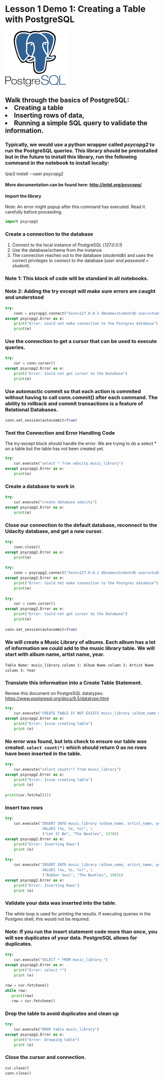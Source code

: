 # Lesson 1 Demo 1: Creating a Table with PostgreSQL

![image](postgresSQLlogo.png)

## Walk through the basics of PostgreSQL:<br><li>Creating a table <li>Inserting rows of data, <li>Running a simple SQL query to validate the information. 

### Typically, we would use a python wrapper called *psycopg2* to run the PostgreSQL queries. This library should be preinstalled but in the future to install this library, run the following command in the notebook to install locally: 
!pip3 install --user psycopg2
#### More documentation can be found here: http://initd.org/psycopg/ 

#### Import the library 
Note: An error might popup after this command has executed. Read it carefully before proceeding.


```python
import psycopg2
```

### Create a connection to the database
1. Connect to the local instance of PostgreSQL (*127.0.0.1*)
2. Use the database/schema from the instance. 
3. The connection reaches out to the database (*studentdb*) and uses the correct privileges to connect to the database (*user and password = student*).

### Note 1: This block of code will be standard in all notebooks. 
### Note 2: Adding the try except will make sure errors are caught and understood


```python
try: 
    conn = psycopg2.connect("host=127.0.0.1 dbname=studentdb user=student password=student")
except psycopg2.Error as e: 
    print("Error: Could not make connection to the Postgres database")
    print(e)
```

### Use the connection to get a cursor that can be used to execute queries.


```python
try: 
    cur = conn.cursor()
except psycopg2.Error as e: 
    print("Error: Could not get curser to the Database")
    print(e)
```

### Use automactic commit so that each action is commited without having to call conn.commit() after each command. The ability to rollback and commit transactions is a feature of Relational Databases. 


```python
conn.set_session(autocommit=True)
```

### Test the Connection and Error Handling Code
The try-except block should handle the error: We are trying to do a select * on a table but the table has not been created yet.


```python
try: 
    cur.execute("select * from udacity.music_library")
except psycopg2.Error as e:
    print(e)
```

### Create a database to work in 


```python
try: 
    cur.execute("create database udacity")
except psycopg2.Error as e:
    print(e)
```

### Close our connection to the default database, reconnect to the Udacity database, and get a new cursor.


```python
try: 
    conn.close()
except psycopg2.Error as e:
    print(e)
  
try: 
    conn = psycopg2.connect("host=127.0.0.1 dbname=studentdb user=student password=student")
except psycopg2.Error as e: 
    print("Error: Could not make connection to the Postgres database")
    print(e)
    
try: 
    cur = conn.cursor()
except psycopg2.Error as e: 
    print("Error: Could not get curser to the Database")
    print(e)

conn.set_session(autocommit=True)
```

### We will create a Music Library of albums. Each album has a lot of information we could add to the music library table. We will  start with album name, artist name, year. 
`Table Name: music_library
column 1: Album Name
column 2: Artist Name
column 3: Year `
### Translate this information into a Create Table Statement. 

Review this document on PostgreSQL datatypes: https://www.postgresql.org/docs/9.5/datatype.html



```python
try: 
    cur.execute("CREATE TABLE IF NOT EXISTS music_library (album_name varchar, artist_name varchar, year int);")
except psycopg2.Error as e: 
    print("Error: Issue creating table")
    print (e)
```

### No error was found, but lets check to ensure our table was created.  `select count(*)` which should return 0 as no rows have been inserted in the table.


```python
try: 
    cur.execute("select count(*) from music_library")
except psycopg2.Error as e: 
    print("Error: Issue creating table")
    print (e)
    
print(cur.fetchall())
```

### Insert two rows 


```python
try: 
    cur.execute("INSERT INTO music_library (album_name, artist_name, year) \
                 VALUES (%s, %s, %s)", \
                 ("Let It Be", "The Beatles", 1970))
except psycopg2.Error as e: 
    print("Error: Inserting Rows")
    print (e)
    
try: 
    cur.execute("INSERT INTO music_library (album_name, artist_name, year) \
                 VALUES (%s, %s, %s)", \
                 ("Rubber Soul", "The Beatles", 1965))
except psycopg2.Error as e: 
    print("Error: Inserting Rows")
    print (e)
```

### Validate your data was inserted into the table. 
The while loop is used for printing the results. If executing queries in the Postgres shell, this would not be required.

### Note: If you run the insert statement code more than once, you will see duplicates of your data. PostgreSQL allows for duplicates.


```python
try: 
    cur.execute("SELECT * FROM music_library;")
except psycopg2.Error as e: 
    print("Error: select *")
    print (e)

row = cur.fetchone()
while row:
   print(row)
   row = cur.fetchone()
```

### Drop the table to avoid duplicates and clean up


```python
try: 
    cur.execute("DROP table music_library")
except psycopg2.Error as e: 
    print("Error: Dropping table")
    print (e)
```

###  Close the cursor and connection. 


```python
cur.close()
conn.close()
```
